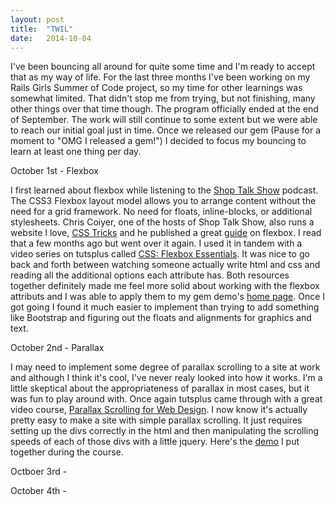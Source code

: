 ```yaml
---
layout: post
title:  "TWIL"
date:   2014-10-04
---
```


I've been bouncing all around for quite some time and I'm ready to accept that as my way of life. For the last three months I've been working on my Rails Girls Summer of Code project, so my time for other learnings was somewhat limited. That didn't stop me from trying, but not finishing, many other things over that time though. The program officially ended at the end of September. The work will still continue to some extent but we were able to reach our initial goal just in time. Once we released our gem (Pause for a moment to "OMG I released a gem!") I decided to focus my bouncing to learn at least one thing per day.

October 1st - Flexbox

I first learned about flexbox while listening to the [Shop Talk Show](http://shoptalkshow.com/) podcast. The CSS3 Flexbox layout model allows you to arrange content without the need for a grid framework. No need for floats, inline-blocks, or additional stylesheets. Chris Coiyer, one of the hosts of Shop Talk Show, also runs a website I love, [CSS Tricks](http://css-tricks.com/) and he published a great [guide](http://css-tricks.com/snippets/css/a-guide-to-flexbox/) on flexbox. I read that a few months ago but went over it again. I used it in tandem with a video series on tutsplus called [CSS: Flexbox Essentials](https://webdesign.tutsplus.com/courses/css-flexbox-essentials). It was nice to go back and forth between watching someone actually write html and css and reading all the additional options each attribute has. Both resources together definitely made me feel more solid about working with the flexbox attributs and I was able to apply them to my gem demo's [home page](https://browserspree.herokuapp.com/). Once I got going I found it much easier to implement than trying to add something like Bootstrap and figuring out the floats and alignments for graphics and text.

October 2nd - Parallax

I may need to implement some degree of parallax scrolling to a site at work and although I think it's cool, I've never realy looked into how it works. I'm a little skeptical about the appropriateness of parallax in most cases, but it was fun to play around with. Once again tutsplus came through with a great video course, [Parallax Scrolling for Web Design](https://webdesign.tutsplus.com/courses/parallax-scrolling-for-web-design). I now know it's actually pretty easy to make a site with simple parallax scrolling. It just requires setting up the divs correctly in the html and then manipulating the scrolling speeds of each of those divs with a little jquery. Here's the [demo](../projects/parallax_100214/index.html
) I put together during the course.

Octboer 3rd - 

October 4th - 